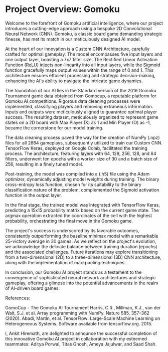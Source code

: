 # Project Overview: Gomoku
Welcome to the forefront of Gomoku artificial intelligence, where our project introduces a cutting-edge approach using a bespoke 2D Convolutional Neural Network (CNN). Gomoku, a classic board game demanding strategic finesse, has met its match in our meticulously designed AI model.

At the heart of our innovation is a Custom CNN Architecture, carefully crafted for optimal gameplay. The model encompasses five input layers and one output layer, boasting a 7x7 filter size. The Rectified Linear Activation Function (ReLU) injects non-linearity into all input layers, while the Sigmoid function gracefully maps output values within the range of 0 and 1. This architecture ensures efficient processing and strategic decision-making, enhancing the AI's ability to navigate the intricate game dynamics.

The foundation of our AI lies in the Standard version of the 2019 Gomoku Tournament game data obtained from Gomocup, a reputable platform for Gomoku AI competitions. Rigorous data cleaning processes were implemented, classifying players and removing extraneous information. Inputs and outputs were meticulously aligned to guarantee optimal player success. The resulting dataset, meticulously organized to represent game states on a 2D board with Max Player (X) as 1 and Min Player (O) as -1, became the cornerstone for our model training.

The data cleaning process paved the way for the creation of NumPy (.npz) files for all 2884 gameplays, subsequently utilized to train our Custom CNN. TensorFlow Keras, deployed on Google Colab, facilitated the training process. The architecture, featuring layers with 64, 128, 256, 128, and 64 filters, underwent ten epochs with a worker size of 30 and a batch size of 256, resulting in a finely tuned model.

Post-training, the model was compiled into a (.h5) file using the Adam optimizer, dynamically adjusting model weights during training. The binary cross-entropy loss function, chosen for its suitability to the binary classification nature of the problem, complemented the Sigmoid activation function in the output layer.

In the final stage, the trained model was integrated with TensorFlow Keras, predicting a 15x15 probability matrix based on the current game state. The argmax operation extracted the coordinates of the cell with the highest probability, orchestrating the final move in the Gomoku game.

The project's success is underscored by its favorable outcomes, consistently outperforming the baseline minimax model with a remarkable 25-victory average in 30 games. As we reflect on the project's evolution, we acknowledge the delicate balance between training duration (epochs) and the associated challenges. Future iterations may explore transitioning from a two-dimensional (2D) to a three-dimensional (3D) CNN architecture, along with the implementation of max-pooling techniques.

In conclusion, our Gomoku AI project stands as a testament to the convergence of sophisticated neural network architectures and strategic gameplay, offering a glimpse into the potential advancements in the realm of AI-driven board games.

References:

GomoCup - The Gomoku AI Tournament Harris, C.R., Millman, K.J., van der Walt, S.J. et al. Array programming with NumPy. Nature 585, 357–362 (2020). Abadi, Martín, et al. TensorFlow: Large-Scale Machine Learning on Heterogeneous Systems. Software available from tensorflow.org. 2015.

I, Ankit Hiremath, am delighted to announce the successful completion of this innovative Gomoku AI project in collaboration with my esteemed teammates: Aditya Porwal, Titas Ghosh, Ameya Jajulwar, and Saad Shah.

